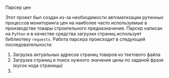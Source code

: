 Парсер цен

Этот проект был создан из-за необходимости автоматизации рутинных процессов мониторинга цен на наиболее часто используемые 
в производстве товары строительного предназначения. Парсер написан на `Python` и в качестве средства загрузки страниц использует 
библиотеку `requests`. Работа парсера происходит в следующей последовательности:

1) Загрузка актуальных адресов страниц товаров из тектового файла
2) Загрузка страниц и поиск нужного значения цены по заданой фразе (кусок кода страницы)
3) 
